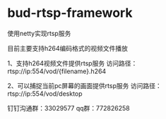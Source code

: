 # bud-rtsp-framework
使用netty实现rtsp服务

目前主要支持h264编码格式的视频文件播放

1、支持h264视频文件提供rtsp服务
访问路径：rtsp://ip:554/vod/{filename}.h264

2、可以捕捉当前pc屏幕的画面提供rtsp服务
访问路径：rtsp://ip:554/vod/desktop

钉钉沟通群：33029577
qq群：772826258
